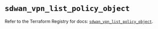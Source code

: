 # `sdwan_vpn_list_policy_object`

Refer to the Terraform Registry for docs: [`sdwan_vpn_list_policy_object`](https://registry.terraform.io/providers/ciscodevnet/sdwan/0.8.0/docs/resources/vpn_list_policy_object).

